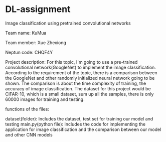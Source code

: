 # DL-assignment
Image classification using pretrained convolutional networks

Team name: KuMua

Team member:  Xue Zhexiong

Neptun code: CHQF4Y

Project description:  For this topic, I'm going to use a pre-trained convolutional network(GoogleNet) to implement the image classification. According to the requirement of the topic, there is a comparison between the GoogleNet and other randomly initialized neural network going to be shown. The comparison is about the time complexity of training, the accuracy of image classification. The dataset for this project would be CIFAR-10, which is a small dataset, sum up all the samples, there is only 60000 images for training and testing.

functions of the files:

dataset(folder): Includes the dataset, test set for training our model and testing
main.py(python file): Includes the code for implementing the application for image classification and the comparison between our model and other CNN models
